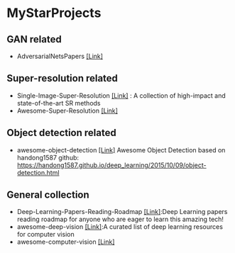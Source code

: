 # MyStarProjects
## GAN related
* AdversarialNetsPapers [[Link]](https://github.com/zhangqianhui/AdversarialNetsPapers)

## Super-resolution related
* Single-Image-Super-Resolution [[Link]](https://github.com/YapengTian/Single-Image-Super-Resolution) : A collection of high-impact and state-of-the-art SR methods
* Awesome-Super-Resolution [[Link]](https://github.com/ChaofWang/Awesome-Super-Resolution)


## Object detection related
* awesome-object-detection [[Link]](https://github.com/amusi/awesome-object-detection)
Awesome Object Detection based on handong1587 github: https://handong1587.github.io/deep_learning/2015/10/09/object-detection.html

## General collection
* Deep-Learning-Papers-Reading-Roadmap [[Link]](https://github.com/floodsung/Deep-Learning-Papers-Reading-Roadmap):Deep Learning papers reading roadmap for anyone who are eager to learn this amazing tech!
* awesome-deep-vision [[Link]](https://github.com/kjw0612/awesome-deep-vision):A curated list of deep learning resources for computer vision
* awesome-computer-vision [[Link]](https://github.com/jbhuang0604/awesome-computer-vision#software)
